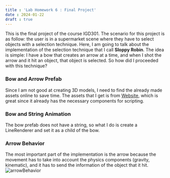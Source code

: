 ```yaml
---
title : 'Lab Homework 6 : Final Project'
date : 2024-01-22
draft : true
---
```


This is the final project of the course IGD301. The scenario for this project is as follow: the user is in a supermarket scene where they have to select objects with a selection technique. Here, I am going to talk about the implementation of the selection technique that I call **Sloppy Robin**. The idea is simple: I have a bow that creates an arrow at a time, and when I shot the arrow and it hit an object, that object is selected. So how did I proceeded with this technique?

### Bow and Arrow Prefab
Since I am not good at creating 3D models, I need to find the already made assets online to save time. The assets that I get is from [Website](), which is great since it already has the necessary components for scripting.
### Bow and String Animation
The bow prefab does not have a string, so what I do is create a LineRenderer and set it as a child of the bow. 
### Arrow Behavior
The most important part of the implementation is the arrow because the movement has to take into account the physics components (gravity, kinematic), and it has to send the information of the object that it hit. 
![arrowBehavior]()



